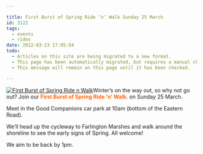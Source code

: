 ```yaml
---

title: First Burst of Spring Ride ‘n’ Walk Sunday 25 March
id: 3122
tags:
  - events
  - rides
date: 2012-03-23 17:05:54
todo:
  - Articles on this site are being migrated to a new format.
  - This page has been automatically migrated, but requires a manual check-&-tune to ensure the format and links all work as expected.
  - This message will remain on this page until it has been checked.

---
```


[![First Burst of Spring Ride n Walk](http://www.pompeybug.co.uk/wp-content/uploads/2012/03/spring-r-and-w-poster-pdf-142x200.jpg "First Burst of Spring Ride n Walk")](/assets/spring-r-and-w-poster-pdf-142x200.jpg)Winter’s on the way out, so why not go out? Join our <span style="color: #ff6600;">**First Burst of Spring Ride ‘n’ Walk**</span>. on Sunday 25 March.

Meet in the Good Companions car park at 10am (bottom of the Eastern Road).

We’ll head up the cycleway to Farlington Marshes and walk around the shoreline to see the early signs of Spring. All welcome!

We aim to be back by 1pm.